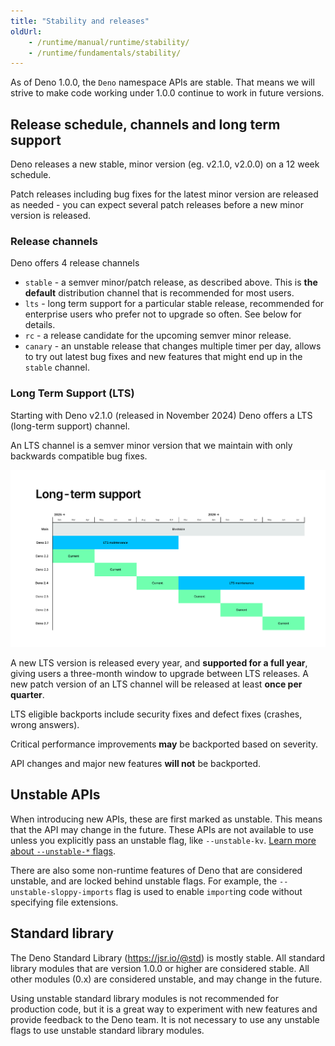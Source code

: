 ```yaml
---
title: "Stability and releases"
oldUrl:
    - /runtime/manual/runtime/stability/
    - /runtime/fundamentals/stability/
---
```


As of Deno 1.0.0, the `Deno` namespace APIs are stable. That means we will
strive to make code working under 1.0.0 continue to work in future versions.

## Release schedule, channels and long term support

Deno releases a new stable, minor version (eg. v2.1.0, v2.0.0) on a 12 week
schedule.

Patch releases including bug fixes for the latest minor version are released as
needed - you can expect several patch releases before a new minor version is
released.

### Release channels

Deno offers 4 release channels

- `stable` - a semver minor/patch release, as described above. This is **the
  default** distribution channel that is recommended for most users.
- `lts` - long term support for a particular stable release, recommended for
  enterprise users who prefer not to upgrade so often. See below for details.
- `rc` - a release candidate for the upcoming semver minor release.
- `canary` - an unstable release that changes multiple timer per day, allows to
  try out latest bug fixes and new features that might end up in the `stable`
  channel.

### Long Term Support (LTS)

Starting with Deno v2.1.0 (released in November 2024) Deno offers a LTS
(long-term support) channel.

An LTS channel is a semver minor version that we maintain with only backwards
compatible bug fixes.

![Deno long term support schedule](./images/deno-lts-support.png)

A new LTS version is released every year, and **supported for a full year**,
giving users a three-month window to upgrade between LTS releases. A new patch
version of an LTS channel will be released at least **once per quarter**.

LTS eligible backports include security fixes and defect fixes (crashes, wrong
answers).

Critical performance improvements **may** be backported based on severity.

API changes and major new features **will not** be backported.

## Unstable APIs

When introducing new APIs, these are first marked as unstable. This means that
the API may change in the future. These APIs are not available to use unless you
explicitly pass an unstable flag, like `--unstable-kv`.
[Learn more about `--unstable-*` flags](/runtime/reference/cli/unstable_flags).

There are also some non-runtime features of Deno that are considered unstable,
and are locked behind unstable flags. For example, the
`--unstable-sloppy-imports` flag is used to enable `import`ing code without
specifying file extensions.

## Standard library

The Deno Standard Library (https://jsr.io/@std) is mostly stable. All standard
library modules that are version 1.0.0 or higher are considered stable. All
other modules (0.x) are considered unstable, and may change in the future.

Using unstable standard library modules is not recommended for production code,
but it is a great way to experiment with new features and provide feedback to
the Deno team. It is not necessary to use any unstable flags to use unstable
standard library modules.
